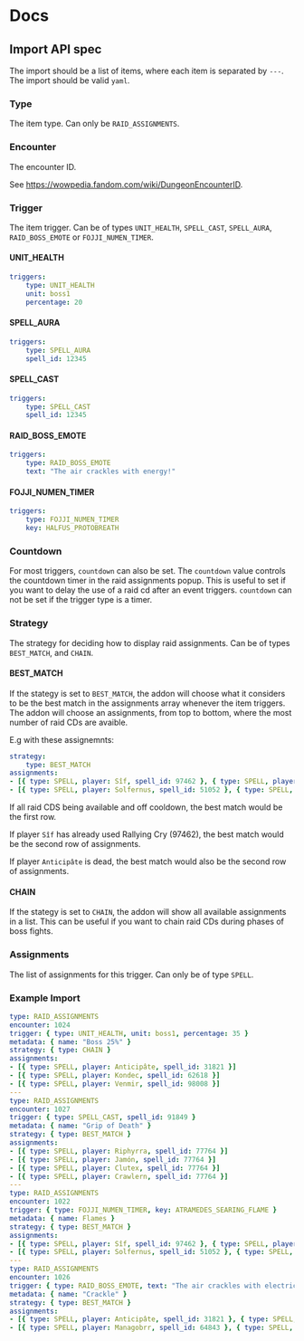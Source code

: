 # Docs

## Import API spec

The import should be a list of items, where each item is separated by `---`. The import should be valid `yaml`.

### Type

The item type. Can only be `RAID_ASSIGNMENTS`.

### Encounter

The encounter ID.

See https://wowpedia.fandom.com/wiki/DungeonEncounterID.

### Trigger

The item trigger. Can be of types `UNIT_HEALTH`, `SPELL_CAST`, `SPELL_AURA`, `RAID_BOSS_EMOTE` or `FOJJI_NUMEN_TIMER`.

#### UNIT_HEALTH

```yaml
triggers:
    type: UNIT_HEALTH
    unit: boss1
    percentage: 20
```

#### SPELL_AURA

```yaml
triggers:
    type: SPELL_AURA
    spell_id: 12345
```

#### SPELL_CAST

```yaml
triggers:
    type: SPELL_CAST
    spell_id: 12345
```

#### RAID_BOSS_EMOTE

```yaml
triggers:
    type: RAID_BOSS_EMOTE
    text: "The air crackles with energy!"
```

#### FOJJI_NUMEN_TIMER

```yaml
triggers:
    type: FOJJI_NUMEN_TIMER
    key: HALFUS_PROTOBREATH
```

### Countdown

For most triggers, `countdown` can also be set. The `countdown` value controls the countdown timer in the raid assignments popup. This is useful to set if you want to delay the use of a raid cd after an event triggers. `countdown` can not be set if the trigger type is a timer.

### Strategy

The strategy for deciding how to display raid assignments. Can be of types `BEST_MATCH`, and `CHAIN`.

#### BEST_MATCH

If the stategy is set to `BEST_MATCH`, the addon will choose what it considers to be the best match in the assignments array whenever the item triggers. The addon will choose an assignments, from top to bottom, where
the most number of raid CDs are avaible.

E.g with these assignemnts:

```yaml
strategy:
    type: BEST_MATCH
assignments:
- [{ type: SPELL, player: Sîf, spell_id: 97462 }, { type: SPELL, player: Anticipâte, spell_id: 31821 }]
- [{ type: SPELL, player: Solfernus, spell_id: 51052 }, { type: SPELL, player: Kondec, spell_id: 62618 }]
```

If all raid CDS being available and off cooldown, the best match would be the first row.

If player `Sîf` has already used Rallying Cry (97462), the best match would be the second row of assignments.

If player `Anticipâte` is dead, the best match would also be the second row of assignments.

#### CHAIN

If the stategy is set to `CHAIN`, the addon will show all available assignments in a list. This can be useful if you want to chain raid CDs during phases of boss fights.

### Assignments

The list of assignments for this trigger. Can only be of type `SPELL`.

### Example Import

```yaml
type: RAID_ASSIGNMENTS
encounter: 1024
trigger: { type: UNIT_HEALTH, unit: boss1, percentage: 35 }
metadata: { name: "Boss 25%" }
strategy: { type: CHAIN }
assignments:
- [{ type: SPELL, player: Anticipâte, spell_id: 31821 }]
- [{ type: SPELL, player: Kondec, spell_id: 62618 }]
- [{ type: SPELL, player: Venmir, spell_id: 98008 }]
---
type: RAID_ASSIGNMENTS
encounter: 1027
trigger: { type: SPELL_CAST, spell_id: 91849 }
metadata: { name: "Grip of Death" }
strategy: { type: BEST_MATCH }
assignments:
- [{ type: SPELL, player: Riphyrra, spell_id: 77764 }]
- [{ type: SPELL, player: Jamón, spell_id: 77764 }]
- [{ type: SPELL, player: Clutex, spell_id: 77764 }]
- [{ type: SPELL, player: Crawlern, spell_id: 77764 }]
---
type: RAID_ASSIGNMENTS
encounter: 1022
trigger: { type: FOJJI_NUMEN_TIMER, key: ATRAMEDES_SEARING_FLAME }
metadata: { name: Flames }
strategy: { type: BEST_MATCH }
assignments: 
- [{ type: SPELL, player: Sîf, spell_id: 97462 }, { type: SPELL, player: Anticipâte, spell_id: 31821 }]
- [{ type: SPELL, player: Solfernus, spell_id: 51052 }, { type: SPELL, player: Kondec, spell_id: 62618 }]
---
type: RAID_ASSIGNMENTS
encounter: 1026
trigger: { type: RAID_BOSS_EMOTE, text: "The air crackles with electricity!", countdown: 5 }
metadata: { name: "Crackle" }
strategy: { type: BEST_MATCH }
assignments:
- [{ type: SPELL, player: Anticipâte, spell_id: 31821 }, { type: SPELL, player: Kondec, spell_id: 62618 }]
- [{ type: SPELL, player: Managobrr, spell_id: 64843 }, { type: SPELL, player: Venmir, spell_id: 98008 }]
```
